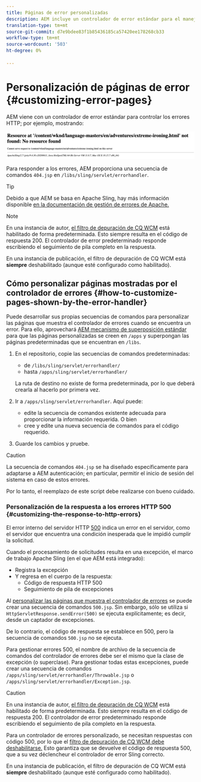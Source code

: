 ```yaml
---
title: Páginas de error personalizadas
description: AEM incluye un controlador de error estándar para el manejo de errores HTTP, que se puede personalizar.
translation-type: tm+mt
source-git-commit: d7e9bdee83f1b85436185ca57420ee178268cb33
workflow-type: tm+mt
source-wordcount: '503'
ht-degree: 0%

---
```



# Personalización de páginas de error {#customizing-error-pages}

AEM viene con un controlador de error estándar para controlar los errores HTTP; por ejemplo, mostrando:

![Mensaje de error estándar](assets/error-message-standard.png)

Para responder a los errores, AEM proporciona una secuencia de comandos `404.jsp` en `/libs/sling/servlet/errorhandler`.

>[!TIP]
>
>Debido a que AEM se basa en Apache Sling, hay más información disponible [en la documentación de gestión de errores de Apache.](https://sling.apache.org/documentation/the-sling-engine/errorhandling.html)

>[!NOTE]
>
>En una instancia de autor, [el filtro de depuración de CQ WCM](/help/implementing/deploying/configuring-osgi.md) está habilitado de forma predeterminada. Esto siempre resulta en el código de respuesta 200. El controlador de error predeterminado responde escribiendo el seguimiento de pila completo en la respuesta.
>
>En una instancia de publicación, el filtro de depuración de CQ WCM está **siempre** deshabilitado (aunque esté configurado como habilitado).

## Cómo personalizar páginas mostradas por el controlador de errores {#how-to-customize-pages-shown-by-the-error-handler}

Puede desarrollar sus propias secuencias de comandos para personalizar las páginas que muestra el controlador de errores cuando se encuentra un error. Para ello, aprovechará [AEM mecanismo de superposición estándar](/help/implementing/developing/introduction/overlays.md) para que las páginas personalizadas se creen en `/apps` y superpongan las páginas predeterminadas que se encuentran en `/libs`.

1. En el repositorio, copie las secuencias de comandos predeterminadas:

   * de `/libs/sling/servlet/errorhandler/`
   * hasta `/apps/sling/servlet/errorhandler/`

   La ruta de destino no existe de forma predeterminada, por lo que deberá crearla al hacerlo por primera vez.

1. Ir a `/apps/sling/servlet/errorhandler`. Aquí puede:

   * edite la secuencia de comandos existente adecuada para proporcionar la información requerida. O bien
   * cree y edite una nueva secuencia de comandos para el código requerido.

1. Guarde los cambios y pruebe.

>[!CAUTION]
>
>La secuencia de comandos `404.jsp` se ha diseñado específicamente para adaptarse a AEM autenticación; en particular, permitir el inicio de sesión del sistema en caso de estos errores.
>
>Por lo tanto, el reemplazo de este script debe realizarse con bueno cuidado.

### Personalización de la respuesta a los errores HTTP 500 {#customizing-the-response-to-http-errors}

El error interno del servidor HTTP [500](https://www.w3.org/Protocols/rfc2616/rfc2616-sec10.html) indica un error en el servidor, como el servidor que encuentra una condición inesperada que le impidió cumplir la solicitud.

Cuando el procesamiento de solicitudes resulta en una excepción, el marco de trabajo Apache Sling (en el que AEM está integrado):

* Registra la excepción
* Y regresa en el cuerpo de la respuesta:
   * Código de respuesta HTTP 500
   * Seguimiento de pila de excepciones

Al [personalizar las páginas que muestra el controlador de errores](#how-to-customize-pages-shown-by-the-error-handler) se puede crear una secuencia de comandos `500.jsp`. Sin embargo, sólo se utiliza si `HttpServletResponse.sendError(500)` se ejecuta explícitamente; es decir, desde un captador de excepciones.

De lo contrario, el código de respuesta se establece en 500, pero la secuencia de comandos `500.jsp` no se ejecuta.

Para gestionar errores 500, el nombre de archivo de la secuencia de comandos del controlador de errores debe ser el mismo que la clase de excepción (o superclase). Para gestionar todas estas excepciones, puede crear una secuencia de comandos `/apps/sling/servlet/errorhandler/Throwable.jsp` o `/apps/sling/servlet/errorhandler/Exception.jsp`.

>[!CAUTION]
>
>En una instancia de autor, [el filtro de depuración de CQ WCM](/help/implementing/deploying/configuring-osgi.md) está habilitado de forma predeterminada. Esto siempre resulta en el código de respuesta 200. El controlador de error predeterminado responde escribiendo el seguimiento de pila completo en la respuesta.
>
>Para un controlador de errores personalizado, se necesitan respuestas con código 500, por lo que el [filtro de depuración de CQ WCM debe deshabilitarse.](/help/implementing/deploying/configuring-osgi.md) Esto garantiza que se devuelve el código de respuesta 500, que a su vez déclencheur el controlador de error Sling correcto.
>
>En una instancia de publicación, el filtro de depuración de CQ WCM está **siempre** deshabilitado (aunque esté configurado como habilitado).
